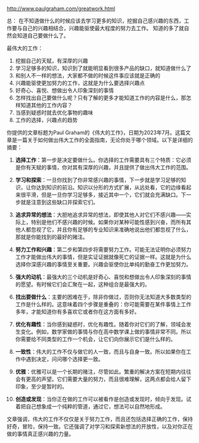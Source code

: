 
http://www.paulgraham.com/greatwork.html


总：
在不知道做什么的时候应该去学习更多的知识，挖掘自己感兴趣的东西，工作要与自己的兴趣相结合，兴趣能驱使最大程度的努力去工作。
知道的多了就自然会知道自己要做什么了。


最伟大的工作：
1. 挖掘自己的天赋，有深厚的兴趣
2. 学习足够多的知识，知识到了就能明显看到很多产品的缺口，就知道做什么了
3. 和别人不一样的想法，大家都不做的时候这件事应该就是正确的
4. 兴趣能驱使更加努力的工作，这就是为什么要选择兴趣点
5. 好奇心、喜悦、想做出令人印象深刻的事情
6. 怎样找出自己要做什么呢？只有了解的更多才能知道工作的内容是什么，那怎样知道其他的工作内容？
7. 当感到疑惑时就去优化事物的趣味
8. 工作的选择，兴趣点的趋势



你提供的文章标题为Paul Graham的《伟大的工作》，日期为2023年7月。这篇文章是一篇关于如何做出伟大工作的全面指南，无论你处于哪个领域。以下是详细的摘要：

1. **选择工作**：第一步是决定要做什么。你选择的工作需要具有三个特质：它必须是你有天赋的事情，你对其有深厚的兴趣，并且提供了做出伟大工作的范围。

2. **学习和探索**：一旦你找到了你非常感兴趣的事情，下一步就是学习足够的知识，让你达到知识的前沿。知识以分形的方式扩展，从远处看，它的边缘看起来很平滑，但是一旦你学习足够多，接近其中一个，它们就会充满缺口。下一步就是注意到这些缺口并探索它们。

3. **追求异常的想法**：大胆地追求异常的想法，即使其他人对它们不感兴趣——实际上，特别是他们不感兴趣的时候。如果你对某种可能性感到兴奋，而所有其他人都忽视了它，并且你有足够的专业知识来准确地说出他们都忽视了什么，那就是你能找到的最好的赌注。

4. **努力工作和兴趣**：第二步和第四步将需要努力工作。可能无法证明你必须努力工作才能做出伟大的事情，但是实证证据就像死亡的证据一样。这就是为什么选择你深感兴趣的事情至关重要。兴趣会驱使你比单纯的勤奋工作更加努力。

5. **强大的动机**：最强大的三个动机是好奇心、喜悦和想做出令人印象深刻的事情的愿望。有时候它们会汇聚在一起，这种组合是最强大的。

6. **找出要做什么**：主要的困难在于，除非你做过，否则你无法知道大多数类型的工作是什么样的。这意味着四个步骤是重叠的：你可能需要在某件事情上工作多年，才能知道你有多喜欢它或者你在这方面有多好。

7. **优化有趣性**：当你感到疑惑时，优化有趣性。随着你对它们的了解，领域会发生变化。例如，数学家做的事情与你在高中数学课上做的事情非常不同。所以你需要给不同类型的工作一个机会，让它们向你展示它们是什么样的。

8. **一致性**：伟大的工作不仅与做它的人一致，而且与自身一致。所以如果你在工作中遇到决定，问问哪个选择更一致。

9. **优雅**：优雅可以是一个长期的赌注，尽管如此。繁重的解决方案在短期内往往会有更高的声望。它们需要大量的努力，而且很难理解，这两点都会给人留下印象，至少是暂时的。

10. **创造或发现**：当你正在做的工作可以被看作是创造或发现时，倾向于发现。试着把自己想象成一个纯粹的管道，通过它，想法可以自然地形成。

文章强调，伟大的工作不仅仅是关于努力工作，而且还包括选择正确的工作，保持好奇，冒险，保持一致。它还强调了对学习和探索新想法的开放性，以及对你正在做的事情真正感兴趣的力量。






